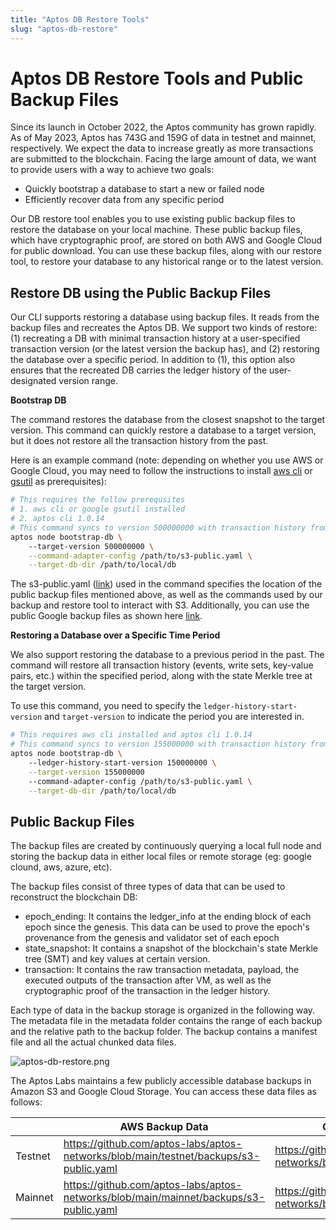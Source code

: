```yaml
---
title: "Aptos DB Restore Tools"
slug: "aptos-db-restore"
---
```


# Aptos DB Restore Tools and Public Backup Files

Since its launch in October 2022, the Aptos community has grown rapidly. As of May 2023, Aptos has 743G and 159G of data in testnet and mainnet, respectively. We expect the data to increase greatly as more transactions are submitted to the blockchain. Facing the large amount of data, we want to provide users with a way to achieve two goals:

- Quickly bootstrap a database to start a new or failed node
- Efficiently recover data from any specific period

Our DB restore tool enables you to use existing public backup files to restore the database on your local machine. These public backup files, which have cryptographic proof, are stored on both AWS and Google Cloud for public download. You can use these backup files, along with our restore tool, to restore your database to any historical range or to the latest version.

## **Restore DB using the Public Backup Files**

Our CLI supports restoring a database using backup files. It reads from the backup files and recreates the Aptos DB. We support two kinds of restore: (1) recreating a DB with minimal transaction history at a user-specified transaction version (or the latest version the backup has), and (2) restoring the database over a specific period. In addition to (1), this option also ensures that the recreated DB carries the ledger history of the user-designated version range.

**Bootstrap DB**

The command restores the database from the closest snapshot to the target version. This command can quickly restore a database to a target version, but it does not restore all the transaction history from the past.

Here is an example command (note: depending on whether you use AWS or Google Cloud, you may need to follow the instructions to install [aws cli](https://docs.aws.amazon.com/cli/latest/userguide/getting-started-install.html) or [gsutil](https://cloud.google.com/storage/docs/gsutil_install) as prerequisites):

```bash
# This requires the follow prerequsites
# 1. aws cli or google gsutil installed
# 2. aptos cli 1.0.14	
# This command syncs to version 500000000 with transaction history from 500000000 onwards
aptos node bootstrap-db \ 
    --target-version 500000000 \
    --command-adapter-config /path/to/s3-public.yaml \
    --target-db-dir /path/to/local/db
```

The s3-public.yaml ([link](https://github.com/aptos-labs/aptos-networks/blob/main/testnet/backups/s3-public.yaml)) used in the command specifies the location of the public backup files mentioned above, as well as the commands used by our backup and restore tool to interact with S3. Additionally, you can use the public Google backup files as shown here [link](https://github.com/aptos-labs/aptos-networks/blob/main/testnet/backups/gcs.yaml).

**Restoring a Database over a Specific Time Period**

We also support restoring the database to a previous period in the past. The command will restore all transaction history (events, write sets, key-value pairs, etc.) within the specified period, along with the state Merkle tree at the target version.

To use this command, you need to specify the `ledger-history-start-version` and `target-version` to indicate the period you are interested in.

```bash
# This requires aws cli installed and aptos cli 1.0.14	
# This command syncs to version 155000000 with transaction history from 150000000 onwards
aptos node bootstrap-db \ 
    --ledger-history-start-version 150000000 \
    --target-version 155000000 
    --command-adapter-config /path/to/s3-public.yaml \
    --target-db-dir /path/to/local/db
```

## **Public Backup Files**

The backup files are created by continuously querying a local full node and storing the backup data in either local files or remote storage (eg: google clound, aws, azure, etc).

The backup files consist of three types of data that can be used to reconstruct the blockchain DB:

- epoch_ending: It contains the ledger_info at the ending block of each epoch since the genesis. This data can be used to prove the epoch's provenance from the genesis and validator set of each epoch
- state_snapshot: It contains a snapshot of the blockchain's state Merkle tree (SMT) and key values at certain version.
- transaction: It contains the raw transaction metadata, payload, the executed outputs of the transaction after VM, as well as the cryptographic proof of the transaction in the ledger history.

Each type of data in the backup storage is organized in the following way. The metadata file in the metadata folder contains the range of each backup and the relative path to the backup folder. The backup contains a manifest file and all the actual chunked data files.

![aptos-db-restore.png](../../static/img/docs/aptos-db-restore.png)

The Aptos Labs maintains a few publicly accessible database backups in Amazon S3 and Google Cloud Storage. You can access these data files as follows:

|  | AWS Backup Data | Google Cloud Backup Data  |
| --- | --- | --- |
| Testnet | https://github.com/aptos-labs/aptos-networks/blob/main/testnet/backups/s3-public.yaml | https://github.com/aptos-labs/aptos-networks/blob/main/testnet/backups/gcs.yaml |
| Mainnet | https://github.com/aptos-labs/aptos-networks/blob/main/mainnet/backups/s3-public.yaml | https://github.com/aptos-labs/aptos-networks/blob/main/mainnet/backups/gcs.yaml |